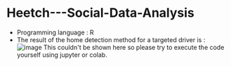 # Heetch---Social-Data-Analysis
* Programming language : R
* The result of the home detection method for a targeted driver is :
![image](https://user-images.githubusercontent.com/86167253/155319909-a92c7efd-8c81-4512-b003-98b8965d9aa2.png)
This couldn't be shown here so please try to execute the code yourself using jupyter or colab.
